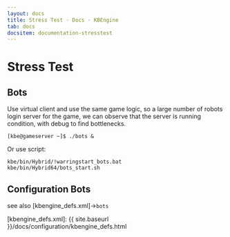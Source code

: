 ```yaml
---
layout: docs
title: Stress Test · Docs · KBEngine
tab: docs
docsitem: documentation-stresstest
---
```


Stress Test
====================

Bots
--------------------------------------

Use virtual client and use the same game logic, so a large number of robots login server for the game, 
we can observe that the server is running condition, with debug to find bottlenecks.

	[kbe@gameserver ~]$ ./bots &

Or use script:

	kbe/bin/Hybrid/!warringstart_bots.bat
	kbe/bin/Hybrid64/bots_start.sh



Configuration Bots
--------------------------------------

see also [kbengine_defs.xml]->`bots`



[kbengine_defs.xml]: {{ site.baseurl }}/docs/configuration/kbengine_defs.html
